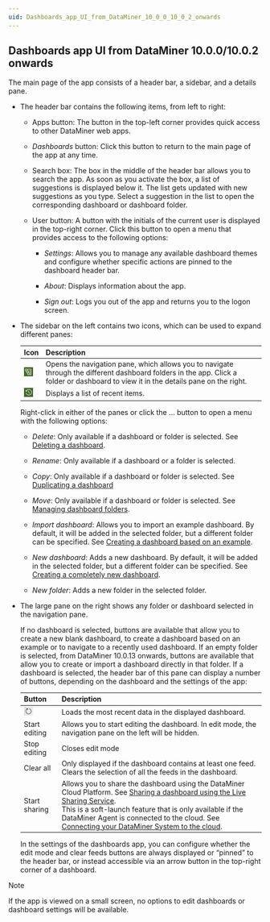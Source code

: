 ```yaml
---
uid: Dashboards_app_UI_from_DataMiner_10_0_0_10_0_2_onwards
---
```


## Dashboards app UI from DataMiner 10.0.0/10.0.2 onwards

The main page of the app consists of a header bar, a sidebar, and a details pane.

- The header bar contains the following items, from left to right:

    - Apps button: The button in the top-left corner provides quick access to other DataMiner web apps.

    - *Dashboards* button: Click this button to return to the main page of the app at any time.

    - Search box: The box in the middle of the header bar allows you to search the app. As soon as you activate the box, a list of suggestions is displayed below it. The list gets updated with new suggestions as you type. Select a suggestion in the list to open the corresponding dashboard or dashboard folder.

    - User button: A button with the initials of the current user is displayed in the top-right corner. Click this button to open a menu that provides access to the following options:

        - *Settings*: Allows you to manage any available dashboard themes and configure whether specific actions are pinned to the dashboard header bar.

        - *About*: Displays information about the app.

        - *Sign out*: Logs you out of the app and returns you to the logon screen.

- The sidebar on the left contains two icons, which can be used to expand different panes:

    | Icon                                                                                                | Description                                                                                                                                                                          |
    |-------------------------------------------------------------------------------------------------------|--------------------------------------------------------------------------------------------------------------------------------------------------------------------------------------|
    | ![](../../images/DashboardsX_navigation.png) | Opens the navigation pane, which allows you to navigate through the different dashboard folders in the app. Click a folder or dashboard to view it in the details pane on the right. |
    | ![](../../images/DashboardsX_recent.png)         | Displays a list of recent items.                                                                                                                                                     |

    Right-click in either of the panes or click the ... button to open a menu with the following options:

    - *Delete*: Only available if a dashboard or folder is selected. See [Deleting a dashboard](Deleting_a_dashboard.md).

    - *Rename*: Only available if a dashboard or a folder is selected.

    - *Copy*: Only available if a dashboard or folder is selected. See [Duplicating a dashboard](Duplicating_a_dashboard.md)

    - *Move*: Only available if a dashboard or folder is selected. See [Managing dashboard folders](Managing_dashboard_folders.md).

    - *Import dashboard*: Allows you to import an example dashboard. By default, it will be added in the selected folder, but a different folder can be specified. See [Creating a dashboard based on an example](Creating_a_dashboard_based_on_an_example.md).

    - *New dashboard*: Adds a new dashboard. By default, it will be added in the selected folder, but a different folder can be specified. See [Creating a completely new dashboard](Creating_a_completely_new_dashboard.md).

    - *New folder*: Adds a new folder in the selected folder.

- The large pane on the right shows any folder or dashboard selected in the navigation pane.

    If no dashboard is selected, buttons are available that allow you to create a new blank dashboard, to create a dashboard based on an example or to navigate to a recently used dashboard.     If an empty folder is selected, from DataMiner 10.0.13 onwards, buttons are available that allow you to create or import a dashboard directly in that folder.
    If a dashboard is selected, the header bar of this pane can display a number of buttons, depending on the dashboard and the settings of the app:

    | Button                                                                                        | Description                                                                                                                                                                                                                                                                                                                                                                                                                               |
    |-------------------------------------------------------------------------------------------------|-------------------------------------------------------------------------------------------------------------------------------------------------------------------------------------------------------------------------------------------------------------------------------------------------------------------------------------------------------------------------------------------------------------------------------------------|
    | ![](../../images/DashboardsX_refresh.png) | Loads the most recent data in the displayed dashboard.                                                                                                                                                                                                                                                                                                                                                                                    |
    | Start editing                                                                                   | Allows you to start editing the dashboard. In edit mode, the navigation pane on the left will be hidden.                                                                                                                                                                                                                                                                                                                                  |
    | Stop editing                                                                                    | Closes edit mode                                                                                                                                                                                                                                                                                                                                                                                                                          |
    | Clear all                                                                                       | Only displayed if the dashboard contains at least one feed. Clears the selection of all the feeds in the dashboard.                                                                                                                                                                                                                                                                                                                       |
    | Start sharing                                                                                   | Allows you to share the dashboard using the DataMiner Cloud Platform. See [Sharing a dashboard using the Live Sharing Service](Sharing_a_dashboard_using_the_Live_Sharing_Service.md).<br> This is a soft-launch feature that is only available if the DataMiner Agent is connected to the cloud. See [Connecting your DataMiner System to the cloud](xref:Connecting_your_DataMiner_System_to_the_cloud). |

    In the settings of the dashboards app, you can configure whether the edit mode and clear feeds buttons are always displayed or “pinned” to the header bar, or instead accessible via an arrow button in the top-right corner of a dashboard.

> [!NOTE]
> If the app is viewed on a small screen, no options to edit dashboards or dashboard settings will be available.
>

